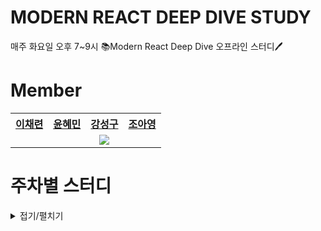 # MODERN REACT DEEP DIVE STUDY
매주 화요일 오후 7~9시 📚Modern React Deep Dive 오프라인 스터디🖊️

# Member

<div align="center">  
<table style="text-align:center;">
<tr>
<th style="text-align:center;"><a href="https://github.com/">이채련</a></th>
<th style="text-align:center;"><a href="https://github.com/">윤혜민</a></th>
<th style="text-align:center;"><a href="https://github.com/L1m3Kun">강성구</a></th>
<th style="text-align:center;"><a href="https://github.com/">조아영</a></th>
</tr>
<tr>
    <td style="text-align:center;"><a href="https://github.com/"><img src=""/></a></td>
    <td style="text-align:center;"><a href="https://github.com/"><img src=""/></a></td>
    <td style="text-align:center;"><a href="https://github.com/L1m3Kun"><img src="https://avatars.githubusercontent.com/u/113879996?v=4""/></a></td>
    <td style="text-align:center;"><a href="https://github.com/"><img src=""/></a></td>
    
</tr>
</table>
</div>

# 주차별 스터디

<details markdwon="1">
<summary>접기/펼치기</summary>

## [1주차 자바스크립트](https://github.com/Modern-React-Deep-Diving/1st_study)

## [2주차 리액트 핵심](https://github.com/Modern-React-Deep-Diving/2nd_study)

## [3주차 리액트 훅](https://github.com/Modern-React-Deep-Diving/3rd_study)

## [4주차 서버 사이드 렌더링(SSR)](https://github.com/Modern-React-Deep-Diving/4st_study)

## [5주차 상태 관리 라이브러리](https://github.com/Modern-React-Deep-Diving/5st_study)

## [6주차 개발 도구 디버깅](https://github.com/Modern-React-Deep-Diving/6st_study)

## [7주차 크롬 개발자 도구를 활용한 애플리케이션 분석](https://github.com/Modern-React-Deep-Diving/7st_study)

## [8주차 좋은 리액트 코드 작성을 위한 환경 구축](https://github.com/Modern-React-Deep-Diving/8st_study)

## [9주차 모던 리액트 개발 도구로 개발 및 배포 환경 구축](https://github.com/Modern-React-Deep-Diving/9st_study)

## [10주차 리액트 17과 리액트 18의 차이](https://github.com/Modern-React-Deep-Diving/10st_study)

## [11주차 Next.js 13 & React 18](https://github.com/Modern-React-Deep-Diving/11st_study)

## [12주차 핵심 웹 지표](https://github.com/Modern-React-Deep-Diving/12st_study)

## [13주차 웹 페이지 성능 측정 방법](https://github.com/Modern-React-Deep-Diving/13st_study)

## [14주차 웹사이트 보안과 보안 이슈](https://github.com/Modern-React-Deep-Diving/14st_study)

## [15주차 마치며](https://github.com/Modern-React-Deep-Diving/15st_study)



</details>


